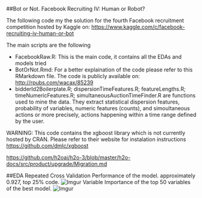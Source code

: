 ##Bot or Not. Facebook Recruiting IV: Human or Robot?

The following code my the solution for the fourth Facebook recruitment competition hosted by Kaggle on: https://www.kaggle.com/c/facebook-recruiting-iv-human-or-bot

The main scripts are the following

- FacebookRaw.R: This is the main code, it contains all the EDAs and models tried
- BotOrNot.Rmd: For a better explaination of the code please refer to this RMarkdown file. The code is publicly available on: http://rpubs.com/wacax/85239
- bidderId2Boilerplate.R; dispersionTimeFeatures.R; featureLengths.R;  timeNumericFeatures.R; simultaneousAuctionTimeFinder.R
are functions used to mine the data. They extract statistical dispersion features, probability of variables, numeric features (counts), and simoultaneous actions or more precisely, actions happening within a time range defined by the user.

WARNING: This code contains the xgboost library which is not currently hosted by CRAN. Please refer to their website for instalation instructions https://github.com/dmlc/xgboost

https://github.com/h2oai/h2o-3/blob/master/h2o-docs/src/product/upgrade/Migration.md

##EDA 
Repeated Cross Validation Performance of the model. approximately 0.927, top 25% code.
![Imgur](http://i.imgur.com/QrlhkVZ.png)
Variable Importance of the top 50 variables of the best model.
![Imgur](http://i.imgur.com/6H1XVJe.png)